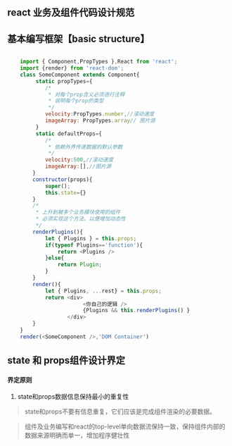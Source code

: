 ## react 业务及组件代码设计规范


## 基本编写框架【basic structure】

```javascript

    import { Component,PropTypes },React from 'react';
    import {render} from 'react-dom';
    class SomeComponent extends Component{
         static propTypes={
            /*
             * 对每个prop含义必须进行注释
             * 说明每个prop的类型
             */
            velocity:PropTypes.number,//滚动速度
            imageArray: PropTypes.array// 图片源
         }
         static defaultProps={
            /*
             * 依赖外界传递数据的默认参数
             */
            velocity:500,//滚动速度
            imageArray:[],//图片源
        }
        constructor(props){
            super();
            this.state={}
        }
        /*
         * 上升到被多个业务模块使用的组件
         * 必须实现这个方法，以便增加动态性
         */
        renderPlugins(){
            let { Plugins } = this.props;
            if(typeof Plugins=='function'){
                return <Plugins />
            }else{
                return Plugin;
            }
        }
        render(){
            let { Plugins, ...rest} = this.props;
            return <div>
                        <你自己的逻辑 />
                        {Plugins && this.renderPlugins() }
                   </div>
        }
    }
    render(<SomeComponent />,'DOM Container')

```


## state 和 props组件设计界定

#### 界定原则

1. state和props数据信息保持最小的重复性

> state和props不要有信息重复，它们应该是完成组件渲染的必要数据。

> 组件及业务编写和react的top-level单向数据流保持一致，保持组件内部的数据来源明确而单一，增加程序健壮性















